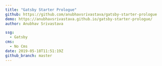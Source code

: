 ```yaml
---
title: "Gatsby Starter Prologue"
github: https://github.com/anubhavsrivastava/gatsby-starter-prologue
demo: https://anubhavsrivastava.github.io/gatsby-starter-prologue/
author: Anubhav Srivastava

ssg:
  - Gatsby
cms:
  - No Cms
date: 2019-05-18T11:51:19Z
github_branch: master
---
```

